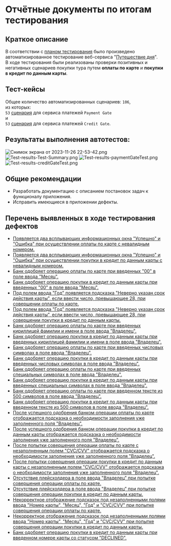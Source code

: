 # Отчётные документы по итогам тестирования
## Краткое описание
В соответствии с [планом тестирования](https://github.com/DmitryGudov/diploma/blob/main/docs/Plan.md) 
было произведено автоматизированное тестирование веб-сервиса "[Путешествие дня](http://localhost:8080/)".  
В ходе тестирования были реализованы проверки позитивных и негативных сценариев покупки тура путем **оплаты по карте** и **покупки в кредит по данным карты**.
## Тест-кейсы
Общее количество автоматизированных сценариев: `106`, <br>
из которых: <br>
`53` [сценария](https://github.com/DmitryGudov/diploma/blob/main/src/test/java/ru/netology/qa/diploma/creditGateTest.java) для сервиса платежей `Payment Gate` <br>
и <br>
`53` [сценария](https://github.com/DmitryGudov/diploma/blob/main/src/test/java/ru/netology/qa/diploma/paymentGateTest.java) для сервиса платежей `Credit Gate`. <br>
## Результаты выполнения автотестов:
![Снимок экрана от 2023-11-26 22-53-42.png](..%2F..%2F%D0%98%D0%B7%D0%BE%D0%B1%D1%80%D0%B0%D0%B6%D0%B5%D0%BD%D0%B8%D1%8F%2F%D0%A1%D0%BD%D0%B8%D0%BC%D0%BA%D0%B8%20%D1%8D%D0%BA%D1%80%D0%B0%D0%BD%D0%B0%2F%D0%A1%D0%BD%D0%B8%D0%BC%D0%BE%D0%BA%20%D1%8D%D0%BA%D1%80%D0%B0%D0%BD%D0%B0%20%D0%BE%D1%82%202023-11-26%2022-53-42.png)
![Test-results-Test-Summary.png](..%2F..%2F%D0%97%D0%B0%D0%B3%D1%80%D1%83%D0%B7%D0%BA%D0%B8%2FTest-results-Test-Summary.png)
![Test-results-paymentGateTest.png](..%2F..%2F%D0%97%D0%B0%D0%B3%D1%80%D1%83%D0%B7%D0%BA%D0%B8%2FTest-results-paymentGateTest.png)
![Test-results-creditGateTest.png](..%2F..%2F%D0%97%D0%B0%D0%B3%D1%80%D1%83%D0%B7%D0%BA%D0%B8%2FTest-results-creditGateTest.png)
## Общие рекомендации
- Разработать документацию с описанием постановок задач к функционалу приложения.
- Исправить имеющиеся в приложении дефекты.
## Перечень выявленных в ходе тестирования дефектов
- [Появляется два всплывающих информационных окна "Успешно" и "Ошибка" при осуществлении оплаты по карте с невалидным номером.](https://github.com/DmitryGudov/diploma/issues/1)
- [Появляется два всплывающих информационных окна "Успешно" и "Ошибка" при осуществлении покупки в кредит по данным карты с невалидным номером.](https://github.com/DmitryGudov/diploma/issues/2)
- [Банк одобряет операцию оплаты по карте при введенных "00" в поле ввода "Месяц".](https://github.com/DmitryGudov/diploma/issues/3)
- [Банк одобряет операцию покупки в кредит по данным карты при введенных "00" в поле ввода "Месяц".](https://github.com/DmitryGudov/diploma/issues/4)
- [Под полем ввода "Год" появляется подсказка "Неверно указан срок действия карты", если ввести число, превышающее 28, при совершении оплаты по карте.](https://github.com/DmitryGudov/diploma/issues/5)
- [Под полем ввода "Год" появляется подсказка "Неверно указан срок действия карты", если ввести число, превышающее 28, при совершении покупки в кредит по данным карты.](https://github.com/DmitryGudov/diploma/issues/6)
- [Банк одобряет операцию оплаты по карте при введенных кириллицей фамилии и имени в поле ввода "Владелец".](https://github.com/DmitryGudov/diploma/issues/7)
- [Банк одобряет операцию покупки в кредит по данным карты при введенных кириллицей фамилии и имени в поле ввода "Владелец".](https://github.com/DmitryGudov/diploma/issues/8)
- [Банк одобряет операцию оплаты по карте при введенных числовых символах в поле ввода "Владелец".](https://github.com/DmitryGudov/diploma/issues/9)
- [Банк одобряет операцию покупки в кредит по данным карты при введенных числовых символах в поле ввода "Владелец".](https://github.com/DmitryGudov/diploma/issues/10)
- [Банк одобряет операцию оплаты по карте при введенных специальных символах в поле ввода "Владелец".](https://github.com/DmitryGudov/diploma/issues/11)
- [Банк одобряет операцию покупки в кредит по данным карты при введенных специальных символах в поле ввода "Владелец".](https://github.com/DmitryGudov/diploma/issues/12)
- [Банк одобряет операцию оплаты по карте при введенном тексте из 500 символов в поле ввода "Владелец".](https://github.com/DmitryGudov/diploma/issues/13)
- [Банк одобряет операцию покупки в кредит по данным карты при введенном тексте из 500 символов в поле ввода "Владелец".](https://github.com/DmitryGudov/diploma/issues/14)
- [После успешного одобрения банком операции оплаты по карте отображается подсказка о необходимости заполнения уже заполненного поля "Владелец".](https://github.com/DmitryGudov/diploma/issues/15)
- [После успешного одобрения банком операции покупки в кредит по данным карты отображается подсказка о необходимости заполнения уже заполненного поля "Владелец".](https://github.com/DmitryGudov/diploma/issues/16)
- [После попытки совершения операции оплаты по карте с незаполненным полем "CVC/CVV" отображается подсказка о необходимости заполнения уже заполненного поля "Владелец".](https://github.com/DmitryGudov/diploma/issues/17)
- [После попытки совершения операции покупки в кредит по данным карты с незаполненным полем "CVC/CVV" отображается подсказка о необходимости заполнения уже заполненного поля "Владелец".](https://github.com/DmitryGudov/diploma/issues/18)
- [Отсутствие плейсхолдера в поле ввода "Владелец" при попытке совершения операции оплаты по карте.](https://github.com/DmitryGudov/diploma/issues/19)
- [Отсутствие плейсхолдера в поле ввода "Владелец" при попытке совершения операции покупки в кредит по данным карты.](https://github.com/DmitryGudov/diploma/issues/20)
- [Некорректное отображение подсказок под незаполненными полями ввода "Номер карты", "Месяц", "Год" и "CVC/CVV" при попытке совершения операции оплаты по карте.](https://github.com/DmitryGudov/diploma/issues/21)
- [Некорректное отображение подсказок под незаполненными полями ввода "Номер карты", "Месяц", "Год" и "CVC/CVV" при попытке совершения операции покупки в кредит по данным карты.](https://github.com/DmitryGudov/diploma/issues/22)
- [Банк одобряет операцию покупки в кредит по данным карты при введенном номере карты со статусом "DECLINED".](https://github.com/DmitryGudov/diploma/issues/23)
